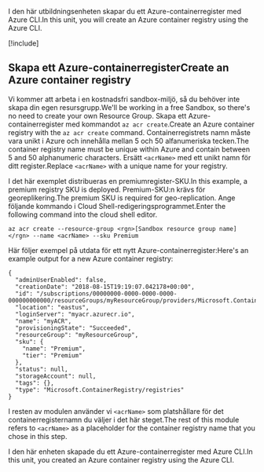 <span data-ttu-id="69610-101">I den här utbildningsenheten skapar du ett Azure-containerregister med Azure CLI.</span><span class="sxs-lookup"><span data-stu-id="69610-101">In this unit, you will create an Azure container registry using the Azure CLI.</span></span>

<!-- Activate the sandbox -->
[!include[](../../../includes/azure-sandbox-activate.md)]
 
## <a name="create-an-azure-container-registry"></a><span data-ttu-id="69610-102">Skapa ett Azure-containerregister</span><span class="sxs-lookup"><span data-stu-id="69610-102">Create an Azure container registry</span></span>

<span data-ttu-id="69610-103">Vi kommer att arbeta i en kostnadsfri sandbox-miljö, så du behöver inte skapa din egen resursgrupp.</span><span class="sxs-lookup"><span data-stu-id="69610-103">We'll be working in a free Sandbox, so there's no need to create your own Resource Group.</span></span> <span data-ttu-id="69610-104">Skapa ett Azure-containerregister med kommandot `az acr create`.</span><span class="sxs-lookup"><span data-stu-id="69610-104">Create an Azure container registry with the `az acr create` command.</span></span> <span data-ttu-id="69610-105">Containerregistrets namn måste vara unikt i Azure och innehålla mellan 5 och 50 alfanumeriska tecken.</span><span class="sxs-lookup"><span data-stu-id="69610-105">The container registry name must be unique within Azure and contain between 5 and 50 alphanumeric characters.</span></span> <span data-ttu-id="69610-106">Ersätt `<acrName>` med ett unikt namn för ditt register.</span><span class="sxs-lookup"><span data-stu-id="69610-106">Replace `<acrName>` with a unique name for your registry.</span></span>

<span data-ttu-id="69610-107">I det här exemplet distribueras en premiumregister-SKU.</span><span class="sxs-lookup"><span data-stu-id="69610-107">In this example, a premium registry SKU is deployed.</span></span> <span data-ttu-id="69610-108">Premium-SKU:n krävs för georeplikering.</span><span class="sxs-lookup"><span data-stu-id="69610-108">The premium SKU is required for geo-replication.</span></span> <span data-ttu-id="69610-109">Ange följande kommando i Cloud Shell-redigeringsprogrammet.</span><span class="sxs-lookup"><span data-stu-id="69610-109">Enter the following command into the cloud shell editor.</span></span>

```azurecli
az acr create --resource-group <rgn>[Sandbox resource group name]</rgn> --name <acrName> --sku Premium
```

<span data-ttu-id="69610-110">Här följer exempel på utdata för ett nytt Azure-containerregister:</span><span class="sxs-lookup"><span data-stu-id="69610-110">Here's an example output for a new Azure container registry:</span></span>

```output
{
  "adminUserEnabled": false,
  "creationDate": "2018-08-15T19:19:07.042178+00:00",
  "id": "/subscriptions/00000000-0000-0000-0000-000000000000/resourceGroups/myResourceGroup/providers/Microsoft.ContainerRegistry/registries/myACR0007",
  "location": "eastus",
  "loginServer": "myacr.azurecr.io",
  "name": "myACR",
  "provisioningState": "Succeeded",
  "resourceGroup": "myResourceGroup",
  "sku": {
    "name": "Premium",
    "tier": "Premium"
  },
  "status": null,
  "storageAccount": null,
  "tags": {},
  "type": "Microsoft.ContainerRegistry/registries"
}
```

<span data-ttu-id="69610-111">I resten av modulen använder vi `<acrName>` som platshållare för det containerregisternamn du väljer i det här steget.</span><span class="sxs-lookup"><span data-stu-id="69610-111">The rest of this module refers to `<acrName>` as a placeholder for the container registry name that you chose in this step.</span></span>

<span data-ttu-id="69610-112">I den här enheten skapade du ett Azure-containerregister med Azure CLI.</span><span class="sxs-lookup"><span data-stu-id="69610-112">In this unit, you created an Azure container registry using the Azure CLI.</span></span>